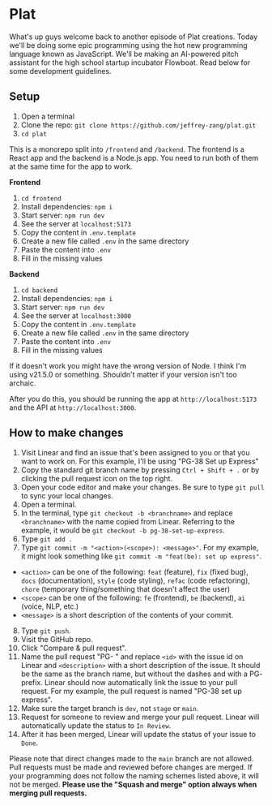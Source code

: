 # Plat
What's up guys welcome back to another episode of Plat creations. Today we'll be doing some epic programming using the hot new programming language known as JavaScript. We'll be making an AI-powered pitch assistant for the high school startup incubator Flowboat. Read below for some development guidelines.

## Setup
1. Open a terminal
2. Clone the repo: `git clone https://github.com/jeffrey-zang/plat.git`
3. `cd plat`

This is a monorepo split into `/frontend` and `/backend`. The frontend is a React app and the backend is a Node.js app. You need to run both of them at the same time for the app to work. 

**Frontend**
1. `cd frontend`
2. Install dependencies: `npm i` 
3. Start server: `npm run dev`
4. See the server at `localhost:5173`
5. Copy the content in `.env.template`
6. Create a new file called `.env` in the same directory
7. Paste the content into `.env`
8. Fill in the missing values

**Backend**
1. `cd backend`
3. Install dependencies: `npm i`
4. Start server: `npm run dev`
5. See the server at `localhost:3000`
5. Copy the content in `.env.template`
6. Create a new file called `.env` in the same directory
7. Paste the content into `.env`
8. Fill in the missing values

If it doesn't work you might have the wrong version of Node. I think I'm using v21.5.0 or something. Shouldn't matter if your version isn't too archaic.

After you do this, you should be running the app at `http://localhost:5173` and the API at `http://localhost:3000`.

## How to make changes
1. Visit Linear and find an issue that's been assigned to you or that you want to work on. For this example, I'll be using "PG-38 Set up Express"
2. Copy the standard git branch name by pressing `Ctrl + Shift + .` or by clicking the pull request icon on the top right.
3. Open your code editor and make your changes. Be sure to type `git pull` to sync your local changes.
4. Open a terminal. 
5. In the terminal, type `git checkout -b <branchname>` and replace `<branchname>` with the name copied from Linear. Referring to the example, it would be `git checkout -b pg-38-set-up-express`.
6. Type `git add .`
7. Type `git commit -m "<action>(<scope>): <message>"`. For my example, it might look something like `git commit -m "feat(be): set up express"`.
- `<action>` can be one of the following: `feat` (feature), `fix` (fixed bug), `docs` (documentation), `style` (code styling), `refac` (code refactoring), `chore` (temporary thing/something that doesn't affect the user)
- `<scope>` can be one of the following: `fe` (frontend), `be` (backend), `ai` (voice, NLP, etc.)
- `<message>` is a short description of the contents of your commit.
8. Type `git push`.
9. Visit the GitHub repo.
10. Click "Compare & pull request".
11. Name the pull request "PG-<id> <description>" and replace `<id>` with the issue id on Linear and `<description>` with a short description of the issue. It should be the same as the branch name, but without the dashes and with a PG-<id> prefix. Linear should now automatically link the issue to your pull request. For my example, the pull request is named "PG-38 set up express".
12. Make sure the target branch is `dev`, not `stage` or `main`.
12. Request for someone to review and merge your pull request. Linear will automatically update the status to `In Review`.
13. After it has been merged, Linear will update the status of your issue to `Done`.

Please note that direct changes made to the `main` branch are not allowed. Pull requests must be made and reviewed before changes are merged. If your programming does not follow the naming schemes listed above, it will not be merged. **Please use the "Squash and merge" option always when merging pull requests.**
